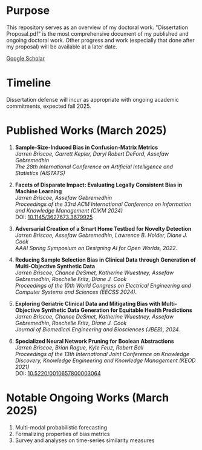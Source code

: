 # Purpose
This repository serves as an overview of my doctoral work. "Dissertation Proposal.pdf" is the most comprehensive document of my published and ongoing doctoral work. Other progress and work (especially that done after my proposal) will be available at a later date.

[Google Scholar](https://scholar.google.com/citations?user=xncWH7MAAAAJ)

# Timeline

Dissertation defense will incur as appropriate with ongoing academic commitments, expected fall 2025.

# Published Works (March 2025)

1. **Sample-Size-Induced Bias in Confusion-Matrix Metrics**  
   *Jarren Briscoe, Garrett Kepler, Daryl Robert DeFord, Assefaw Gebremedhin*  
   *The 28th International Conference on Artificial Intelligence and Statistics (AISTATS)*
   
2. **Facets of Disparate Impact: Evaluating Legally Consistent Bias in Machine Learning**  
   *Jarren Briscoe, Assefaw Gebremedhin*  
   *Proceedings of the 33rd ACM International Conference on Information and Knowledge Management (CIKM 2024)*  
   DOI: [10.1145/3627673.3679925](https://doi.org/10.1145/3627673.3679925)

3. **Adversarial Creation of a Smart Home Testbed for Novelty Detection**  
   *Jarren Briscoe, Assefaw Gebremedhin, Lawrence B. Holder, Diane J. Cook*  
   *AAAI Spring Symposium on Designing AI for Open Worlds, 2022.*

4. **Reducing Sample Selection Bias in Clinical Data through Generation of Multi-Objective Synthetic Data**  
   *Jarren Briscoe, Chance DeSmet, Katherine Wuestney, Assefaw Gebremedhin, Roschelle Fritz, Diane J. Cook*  
   *Proceedings of the 10th World Congress on Electrical Engineering and Computer Systems and Sciences (EECSS 2024).*

5. **Exploring Geriatric Clinical Data and Mitigating Bias with Multi-Objective Synthetic Data Generation for Equitable Health Predictions**  
   *Jarren Briscoe, Chance DeSmet, Katherine Wuestney, Assefaw Gebremedhin, Roschelle Fritz, Diane J. Cook*  
   *Journal of Biomedical Engineering and Biosciences (JBEB), 2024.*

6. **Specialized Neural Network Pruning for Boolean Abstractions**  
   *Jarren Briscoe, Brian Rague, Kyle Feuz, Robert Ball*  
   *Proceedings of the 13th International Joint Conference on Knowledge Discovery, Knowledge Engineering and Knowledge Management (KEOD 2021)*  
   DOI: [10.5220/0010657800003064](https://doi.org/10.5220/0010657800003064)

# Notable Ongoing Works (March 2025)

1. Multi-modal probabilistic forecasting
2. Formalizing properties of bias metrics
3. Survey and analyses on time-series similarity measures
